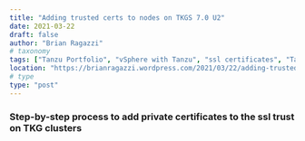 ```yaml
---
title: "Adding trusted certs to nodes on TKGS 7.0 U2"
date: 2021-03-22
draft: false
author: "Brian Ragazzi"
# taxonomy
tags: ["Tanzu Portfolio", "vSphere with Tanzu", "ssl certificates", "Tanzu Kubernetes Grid", "Tanzu Kubernetes Grid Service", "vSphere 7", "vSphere 7 U2", "Harbor"]
location: "https://brianragazzi.wordpress.com/2021/03/22/adding-trusted-certs-to-nodes-on-tkgs-7-0-u2/"
# type
type: "post"
---
```

 
### Step-by-step process to add private certificates to the ssl trust on TKG clusters
